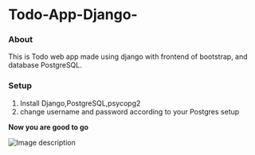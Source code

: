 # Todo-App-Django-
### About
This is Todo web app made using django with frontend of bootstrap, and database PostgreSQL.


### Setup
1. Install Django,PostgreSQL,psycopg2
2. change username and password according to your Postgres setup

**Now you are good to go**

![Image description](https://github.com/nikeshthapa255/opensource/blob/master/Screenshot%20from%202019-04-03%2013-24-56.png)

